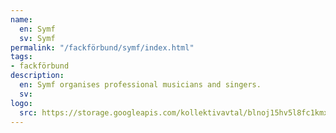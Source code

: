 ```yaml
---
name:
  en: Symf
  sv: Symf
permalink: "/fackförbund/symf/index.html"
tags:
- fackförbund
description:
  en: Symf organises professional musicians and singers.
  sv:
logo:
  src: https://storage.googleapis.com/kollektivavtal/blnoj15hv5l8fc1kmxrkevbxe17w
---
```

